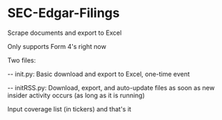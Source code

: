 # SEC-Edgar-Filings
Scrape documents and export to Excel

Only supports Form 4's right now

Two files:

-- init.py: Basic download and export to Excel, one-time event

-- initRSS.py: Download, export, and auto-update files as soon as new insider activity occurs (as long as it is running)

Input coverage list (in tickers) and that's it
